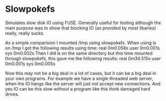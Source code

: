 Slowpokefs
==========

Simulates slow disk IO using FUSE. Generally useful for testing although the main purpose was to show that blocking IO (as provided by most libaries) really, really sucks.

As a simple comparision I mounted /tmp using slowpokefs. When using ls on /tmp I got the following results using time:
real    0m0.058s
user    0m0.001s
sys     0m0.002s
Then I did ls on the same directory but this time mounted through slowpokefs, this gave me the following results:
real    0m34.515s
user    0m0.001s
sys     0m0.005s

Now this may not be a big deal in a lot of cases, but it can be a big deal in your own programs. For example we have a single threaded web server, when the IO hangs like the server will just not accept new connections. And yes IO can be this slow without a program like this think damaged hard drives.
